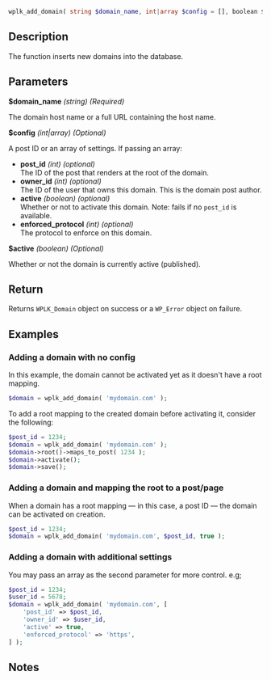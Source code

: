 ```php
wplk_add_domain( string $domain_name, int|array $config = [], boolean $active = false )
```

## Description

The function inserts new domains into the database.

## Parameters

**$domain_name** _(string) (Required)_

The domain host name or a full URL containing the host name.

**$config** _(int|array) (Optional)_

A post ID or an array of settings. If passing an array:

- **post_id** _(int) (optional)_ <br>
  The ID of the post that renders at the root of the domain.
- **owner_id** _(int) (optional)_ <br>
  The ID of the user that owns this domain. This is the domain post author.
- **active** _(boolean) (optional)_ <br>
  Whether or not to activate this domain. Note: fails if no `post_id` is available.
- **enforced_protocol** _(int) (optional)_ <br>
  The protocol to enforce on this domain.

**$active** _(boolean) (Optional)_

Whether or not the domain is currently active (published).

## Return

Returns `WPLK_Domain` object on success or a `WP_Error` object on failure.

## Examples

### Adding a domain with no config

In this example, the domain cannot be activated yet as it doesn't have a root mapping.

```php
$domain = wplk_add_domain( 'mydomain.com' );
```

To add a root mapping to the created domain before activating it, consider the following:

```php
$post_id = 1234;
$domain = wplk_add_domain( 'mydomain.com' );
$domain->root()->maps_to_post( 1234 );
$domain->activate();
$domain->save();
```

### Adding a domain and mapping the root to a post/page

When a domain has a root mapping — in this case, a post ID — the domain can be activated on creation.

```php
$post_id = 1234;
$domain = wplk_add_domain( 'mydomain.com', $post_id, true );
```

### Adding a domain with additional settings

You may pass an array as the second parameter for more control. e.g;

```php
$post_id = 1234;
$user_id = 5678;
$domain = wplk_add_domain( 'mydomain.com', [
    'post_id' => $post_id,
    'owner_id' => $user_id,
    'active' => true,
    'enforced_protocol' => 'https',
] );
```

## Notes